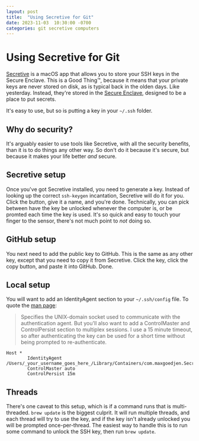 ```yaml
---
layout: post
title:  "Using Secretive for Git"
date: 2023-11-03  10:30:00 -0700
categories: git secretive computers
---
```


# Using Secretive for Git
[Secretive](https://github.com/maxgoedjen/secretive) is a macOS app that allows you to store your SSH keys in the Secure Enclave. This is a Good Thing™, because it means that your private keys are never stored on disk, as is typical back in the olden days. Like yesterday. Instead, they're stored in the [Secure Enclave](https://support.apple.com/guide/security/secure-enclave-sec59b0b31ff/web), designed to be a place to put secrets.

It's easy to use, but so is putting a key in your `~/.ssh` folder.

## Why do security?
It's arguably easier to use tools like Secretive, with all the security benefits, than it is to do things any other way. So don't do it because it's secure, but because it makes your life better _and_ secure.

## Secretive setup
Once you've got Secretive installed, you need to generate a key. Instead of looking up the correct `ssh-keygen` incantation, Secretive will do it for you. Click the button, give it a name, and you're done. Technically, you can pick between have the key be unlocked whenever the computer is, or be promted each time the key is used. It's so quick and easy to touch your finger to the sensor, there's not much point to *not* doing so.

## GitHub setup
You next need to add the public key to GitHub. This is the same as any other key, except that you need to copy it from Secretive. Click the key, click the copy button, and paste it into GitHub. Done.

## Local setup
You will want to add an IdentityAgent section to your `~/.ssh/config` file. To quote the [man page](https://www.man7.org/linux/man-pages/man5/ssh_config.5.html):
> Specifies the UNIX-domain socket used to communicate with the authentication agent.
But you'll also want to add a ControlMaster and ControlPersist section to multiplex sessions. I use a 15 minute timeout, so after authenticating the key can be used for a short time without being prompted to re-authenticate.

```
Host *
        IdentityAgent /Users/_your_username_goes_here_/Library/Containers/com.maxgoedjen.Secretive.SecretAgent/Data/socket.ssh
        ControlMaster auto
        ControlPersist 15m
```

## Threads
There's one caveat to this setup, which is if a command runs that is multi-threaded. `brew update` is the biggest culprit. It will run multiple threads, and each thread will try to use the key, and if the key isn't already unlocked you will be prompted once-per-thread. The easiest way to handle this is to run some command to unlock the SSH key, then run `brew update`.